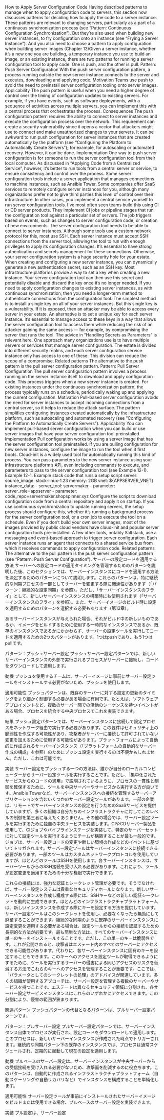 How to Apply Server Configuration Code Having described patterns to manage when to apply configuration code to servers, this section now discusses patterns for deciding how to apply the code to a server instance. These patterns are relevant to changing servers, particularly as a part of a continuous synchronization process (see “Pattern: Continuous Configuration Synchronization”). But they’re also used when building new server instances, to fry configuration onto an instance (see “Frying a Server Instance”). And you also need to choose a pattern to apply configuration when building server images (Chapter 13)Given a server instance, whether it’s a new one you are building, a temporary instance you use to build an image, or an existing instance, there are two patterns for running a server configuration tool to apply code. One is push, and the other is pull. Pattern: Push Server Configuration With the push server configuration pattern, a process running outside the new server instance connects to the server and executes, downloading and applying code. Motivation Teams use push to avoid the need to preinstall server configuration tooling onto server images. Applicability The push pattern is useful when you need a higher degree of control over the timing of configuration updates to existing servers. For example, if you have events, such as software deployments, with a sequence of activities across multiple servers, you can implement this with a central process that orchestrates the process. Consequences The push configuration pattern requires the ability to connect to server instances and execute the configuration process over the network. This requirement can create a security vulnerability since it opens a vector that attackers might use to connect and make unauthorized changes to your servers. It can be awkward to run push configuration for server instances that are created automatically by the platform (see “Configuring the Platform to Automatically Create Servers”); for example, for autoscaling or automated recovery. However, it can be done. Implementation One way to push server configuration is for someone to run the server configuration tool from their local computer. As discussed in “Applying Code from a Centralized Service”, however, it’s better to run tools from a central server or service, to ensure consistency and control over the process. Some server configuration tools include a server application that manages connections to machine instances, such as Ansible Tower. Some companies offer SaaS services to remotely configure server instances for you, although many organizations prefer not to give third parties this level of control over their infrastructure. In other cases, you implement a central service yourself to run server configuration tools. I’ve most often seen teams build this using CI or CD server products. They implement CI jobs or pipeline stages that run the configuration tool against a particular set of servers. The job triggers based on events, such as changes to server configuration code, or creation of new environments. The server configuration tool needs to be able to connect to server instances. Although some tools use a custom network protocol for this, most use SSH. Each server instance must accept SSH connections from the server tool, allowing the tool to run with enough privileges to apply its configuration changes.
It’s essential to have strong authentication and secrets management for these connections. Otherwise, your server configuration system is a huge security hole for your estate. When creating and configuring a new server instance, you can dynamically generate a new authentication secret, such as an SSH key. Most infrastructure platforms provide a way to set a key when creating a new instance. Your server configuration tool can then use this secret and potentially disable and discard the key once it’s no longer needed. If you need to apply configuration changes to existing server instances, as with continuous synchronization, then you need a longer-term method to authenticate connections from the configuration tool. The simplest method is to install a single key on all of your server instances. But this single key is a vulnerability. If it is exposed, then an attacker may be able to access every server in your estate. An alternative is to set a unique key for each server instance. It’s essential to manage access to these keys in a way that allows the server configuration tool to access them while reducing the risk of an attacker gaining the same access — for example, by compromising the server that runs the tool. The advice in “Handling Secrets as Parameters” is relevant here. One approach many organizations use is to have multiple servers or services that manage server configuration. The estate is divided into different security realms, and each server configuration service instance only has access to one of these. This division can reduce the scope of a compromise. Related patterns The alternative to the push pattern is the pull server configuration pattern. Pattern: Pull Server Configuration The pull server configuration pattern involves a process running on the server instance itself to download and apply configuration code. This process triggers when a new server instance is created. For existing instances under the continuous synchronization pattern, the process typically runs on a schedule, periodically waking up and applying the current configuration. Motivation Pull-based server configuration avoids the need for server instances to accept incoming connections from a central server, so it helps to reduce the attack surface. The pattern simplifies configuring instances created automatically by the infrastructure platform, such as autoscaling and automated recovery (see “Configuring the Platform to Automatically Create Servers”). Applicability You can implement pull-based server configuration when you can build or use server images that have your server configuration tool preinstalled. Implementation Pull configuration works by using a server image that has the server configuration tool preinstalled. If you are pulling configuration for new server instances, configure the image to run the tool when it first boots.
Cloud-init is a widely used tool for automatically running this kind of process. You can pass parameters to the new server instance using your infrastructure platform’s API, even including commands to execute, and parameters to pass to the server configuration tool (see Example 12-1). Example 12-1. Example stack code that runs a setup script server:
source_image: stock-linux-1.23
memory: 2GB
vnet: ${APPSERVER_VNET}
instance_data: - server_tool: servermaker - parameter: server_role=appserver - parameter: code_repo=servermaker.shopspinner.xyz Configure the script to download configuration code from a central repository and apply it on startup. If you use continuous synchronization to update running servers, the setup process should configure this, whether it’s running a background process for the server configuration tool, or a cron job to execute the tool on a schedule. Even if you don’t build your own server images, most of the images provided by public cloud vendors have cloud-init and popular server configuration tools pre-installed. A few other tools, notably Saltstack, use a messaging and event-based approach to trigger server configuration. Each server instance runs an agent that connects to a shared service bus from which it receives commands to apply configuration code. Related patterns The alternative to the pull pattern is the push server configuration pattern (see “Pattern: Push Server Configuration”).
サーバーの設定コードを適用する方法
サーバーへの設定コードの適用タイミングを管理するためのパターンを説明した後、このセクションでは、サーバーインスタンスにコードを適用する方法を決定するためのパターンについて説明します。これらのパターンは、特に継続的な同期プロセスの一部としてサーバーを変更する際に関連性があります（「パターン：継続的な設定同期」を参照）。ただし、「サーバーインスタンスのフライ」として、新しいサーバーインスタンスの構築時にも使用されます（「サーバーインスタンスのフライ」を参照）。また、サーバーイメージのビルド時に設定を適用するためのパターンを選択する必要もあります（第13章）。

あるサーバーインスタンスが与えられた場合、それがビルド中の新しいものであるか、イメージをビルドするために使用する一時的なインスタンスであるか、既存のインスタンスであるかにかかわらず、サーバーの設定ツールを実行してコードを適用するための2つのパターンがあります。1つはpushであり、もう1つはpullです。

パターン：プッシュサーバー設定
プッシュサーバー設定パターンでは、新しいサーバーインスタンスの外部で実行されるプロセスがサーバーに接続し、コードをダウンロードして適用します。

動機
プッシュを使用するチームは、サーバーイメージに事前にサーバー設定ツールをインストールする必要がないため、プッシュを使用します。

適用可能性
プッシュパターンは、既存のサーバーに対する設定の更新のタイミングをより細かく制御する必要がある場合に有用です。たとえば、ソフトウェアデプロイメントなど、複数のサーバー間での活動のシーケンスを持つイベントがある場合、プロセスを統合する中央プロセスでこれを実装できます。

結果
プッシュ設定パターンでは、サーバーインスタンスに接続して設定プロセスをネットワーク経由で実行する必要があります。この要件はセキュリティ上の脆弱性を作成する可能性があり、攻撃者がサーバーに接続して許可されていない変更を加えるために使用する可能性があります。プラットフォームによって自動的に作成されるサーバーインスタンス（「プラットフォームの自動的なサーバー作成の構成」を参照）のためにプッシュ設定を実行するのは不便かもしれません。ただし、これは可能です。

実装
サーバー設定をプッシュする一つの方法は、誰かが自分のローカルコンピューターからサーバー設定ツールを実行することです。ただし、「集中化されたサービスからのコードの適用」で説明されているように、プロセスの一貫性と制御を確保するために、ツールを中央サーバーやサービスから実行する方が良いです。Ansible Towerなど、サーバーインスタンスへの接続を管理するサーバーアプリケーションを含むいくつかのサーバー設定ツールがあります。一部の企業は、リモートでサーバーインスタンスの設定を行うためのSaaSサービスを提供していますが、多くの組織は自分たちのインフラストラクチャに対してこのレベルの制御を第三者に与えたくありません。その他の場合では、サーバー設定ツールを実行するために独自の中央サービスを実装します。CIやCDサーバー製品を使用して、CIジョブやパイプラインステージを実装して、特定のサーバーセットに対して設定ツールを実行するようにチームが構築することが最も一般的です。ジョブは、サーバー設定コードの変更や新しい環境の作成などのイベントに基づいてトリガされます。サーバー設定ツールはサーバーインスタンスに接続できる必要があります。一部のツールはカスタムネットワークプロトコルを使用していますが、ほとんどのツールはSSHを使用します。各サーバーインスタンスは、サーバーツールからのSSH接続を受け入れる必要があります。これにより、ツールが設定変更を適用するための十分な権限で実行できます。

これらの接続には、強力な認証とシークレット管理が必要です。そうでなければ、サーバー設定システムは貴重なセキュリティホールになります。新しいサーバーインスタンスを作成し構成する際には、SSHキーなどの新しい認証シークレットを動的に生成できます。ほとんどのインフラストラクチャプラットフォームは、新しいインスタンスを作成する際にキーを設定する方法を提供しています。サーバー設定ツールはこのシークレットを使用し、必要なくなったら無効にして廃棄することができます。継続的な同期のように既存のサーバーインスタンスに設定変更を適用する必要がある場合は、設定ツールからの接続を認証するための長期的な方法が必要です。最も簡単な方法は、すべてのサーバーインスタンスに単一のキーをインストールすることです。ただし、この単一のキーは脆弱性です。これが公開されると、攻撃者はエステート内のすべてのサーバーにアクセスできる可能性があります。代わりに、各サーバーインスタンスに固有のキーを設定することもできます。このキーへのアクセスを設定ツールが取得できるようにするために、ツールを実行するサーバーの侵害による同じアクセスのリスクを低減する方法でこれらのキーへのアクセスを管理することが重要です。ここでは、「パラメータとしてのシークレットの処理」のアドバイスが関連しています。多くの組織が使用するアプローチは、サーバー設定を管理する複数のサーバーやサービスを持つことです。エステートは異なるセキュリティ領域に分割され、各サーバー設定サービスインスタンスはこれらのいずれかにアクセスできます。この分割により、侵害の範囲が狭まります。

関連パターン
プッシュパターンの代替となるパターンは、プルサーバー設定パターンです。

パターン：プルサーバー設定
プルサーバー設定パターンでは、サーバーインスタンス自体でプロセスが実行され、設定コードをダウンロードして適用します。このプロセスは、新しいサーバーインスタンスが作成された時点でトリガーされます。継続的な同期パターン下の既存のインスタンスでは、プロセスは通常スケジュールされ、定期的に起動して現在の設定を適用します。

動機
プルベースのサーバー設定は、サーバーインスタンスが中央サーバーからの受信接続を受け入れる必要がないため、攻撃面を削減するのに役立ちます。このパターンは、自動的に作成されるインフラストラクチャプラットフォーム（自動スケーリングや自動リカバリなど）でインスタンスを構成することを単純化します。

適用可能性
サーバー設定ツールが事前にインストールされたサーバーイメージをビルドまたは使用できる場合、プルベースのサーバー設定を実装できます。

実装
プル設定は、サーバー設定